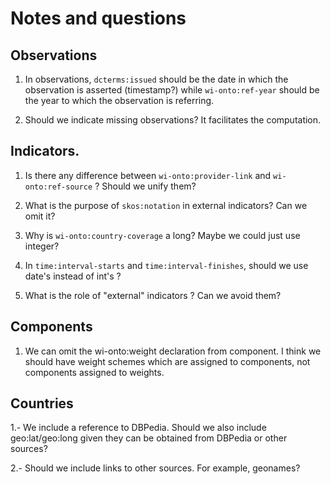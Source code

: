 # Notes and questions

## Observations

1. In observations, `dcterms:issued` should be the date in which the observation 
   is asserted (timestamp?) while
    `wi-onto:ref-year` should be the year to which the observation is referring.
	
2. Should we indicate missing observations? It facilitates the computation.

## Indicators.
	
1. Is there any difference between `wi-onto:provider-link` and `wi-onto:ref-source` ? 
   Should we unify them?

2. What is the purpose of `skos:notation` in external indicators? Can we omit it?
	
3. Why is `wi-onto:country-coverage` a long? Maybe we could just use integer?
	
4. In `time:interval-starts` and `time:interval-finishes`, should we use date's instead of int's ?

5. What is the role of "external" indicators ? Can we avoid them?

## Components

1. We can omit the wi-onto:weight declaration from component. I think we should have weight schemes which are 
  assigned to components, not components assigned to weights.

## Countries

1.- We include a reference to DBPedia. Should we also include geo:lat/geo:long given 
 they can be obtained from DBPedia or other sources?
 
2.- Should we include links to other sources. For example, geonames?

